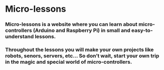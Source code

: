 # Micro-lessons

### Micro-lessons is a website where you can learn about micro-controllers (Arduino and Raspberry Pi) in small and easy-to-understand lessons.

### Throughout the lessons you will make your own projects like robots, senors, servers, etc... So don’t wait, start your own trip in the magic and special world of micro-controllers.
